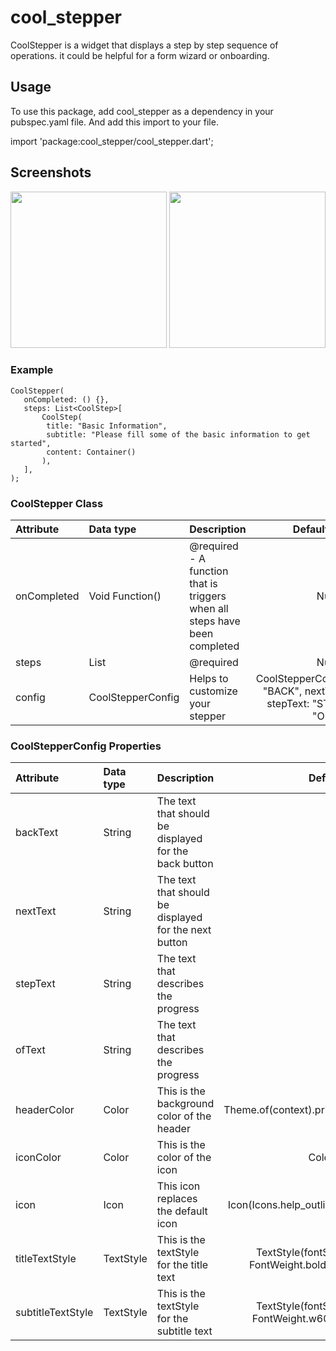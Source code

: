 # cool_stepper

CoolStepper is a widget that displays a step by step sequence of operations. it could be helpful for a form wizard or onboarding.

## Usage

To use this package, add cool_stepper as a dependency in your pubspec.yaml file.
And add this import to your file.

import 'package:cool_stepper/cool_stepper.dart';

## Screenshots
<img src="https://raw.githubusercontent.com/emrade/flutter-cool-stepper/master/screenshots/1.png" width="250"/> <img src="https://raw.githubusercontent.com/emrade/flutter-cool-stepper/master/screenshots/2.png" width="250"/>  

### Example

```
CoolStepper(
   onCompleted: () {},
   steps: List<CoolStep>[
       CoolStep(
        title: "Basic Information",
        subtitle: "Please fill some of the basic information to get started",
        content: Container()
       ),
   ],
);
```


### CoolStepper Class

| Attribute        | Data type           | Description                                                                                                                                                   |            Default Value            |
|:----------------------|:-------------------|:--------------------------------------------------------------------------------------------------------------------------------------------------------------|:-----------------------------------:|
 onCompleted| Void Function()| @required - A function that is triggers when all steps have been completed | Null
steps| List<CoolStep>| @required |   Null              |
|config | CoolStepperConfig | Helps to customize your stepper | CoolStepperConfig(backText: "BACK", nextText: "NEXT", stepText: "STEP", ofText: "OF")


### CoolStepperConfig Properties

| Attribute        | Data type           | Description                                                                                                                                                   |            Default Value            |
|:----------------------|:-------------------|:--------------------------------------------------------------------------------------------------------------------------------------------------------------|:-----------------------------------:|
|backText | String |  The text that should be displayed for the back button| BACK |
|nextText| String | The text that should be displayed for the next button| NEXT|
|stepText| String | The text that describes the progress| STEP|
|ofText| String | The text that describes the progress| OF|
|headerColor| Color| This is the background color of the header| Theme.of(context).primaryColor.withOpacity(0.1)|
|iconColor| Color| This is the color of the icon| Color.black38|
|icon| Icon| This icon replaces the default icon| Icon(Icons.help_outline,size: 18,Colors.black38)|
|titleTextStyle| TextStyle| This is the textStyle for the title text| TextStyle(fontSize: 16.0,fontWeight: FontWeight.bold,color: Colors.black38)|
|subtitleTextStyle| TextStyle| This is the textStyle for the subtitle text| TextStyle(fontSize: 14.0,fontWeight: FontWeight.w600,color: Colors.black)|



